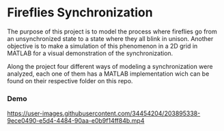 # Fireflies Synchronization

The purpose of this project is to model the process where fireflies go from an unsynchronized
state to a state where they all blink in unison. Another objective is to make a simulation of this
phenomenon in a 2D grid in MATLAB for a visual demonstration of the synchronization.

Along the project four different ways of modeling a synchronization were analyzed, each one of them has a MATLAB implementation wich can be found on their respective folder on this repo.

### Demo
https://user-images.githubusercontent.com/34454204/203895338-9ece0490-e5d4-4484-90aa-e0b9f14ff84b.mp4

